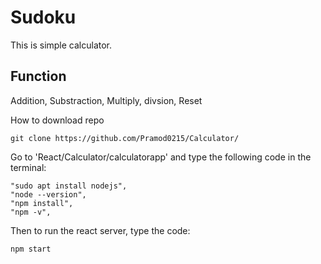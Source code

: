 # Sudoku


This is simple calculator. 

## Function
Addition, Substraction, Multiply, divsion, Reset

How to download repo
```
git clone https://github.com/Pramod0215/Calculator/
```
Go to 'React/Calculator/calculatorapp' and type the following code in the terminal:
```
"sudo apt install nodejs",
"node --version",
"npm install", 
"npm -v",
```
Then to run the react server, type the code:
```
npm start
